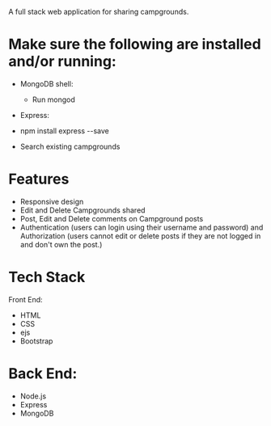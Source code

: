 A full stack web application for sharing campgrounds.

# Make sure the following are installed and/or running:
* MongoDB shell:

  * Run mongod
* Express:
 * npm install express --save

  * Search existing campgrounds
# Features
* Responsive design
* Edit and Delete Campgrounds shared
* Post, Edit and Delete comments on Campground posts 
* Authentication (users can login using their username and password) and Authorization (users cannot edit or delete posts if they are not logged in and don't own the post.)

# Tech Stack
Front End:
* HTML
* CSS
* ejs
* Bootstrap

# Back End:
* Node.js
* Express
* MongoDB
